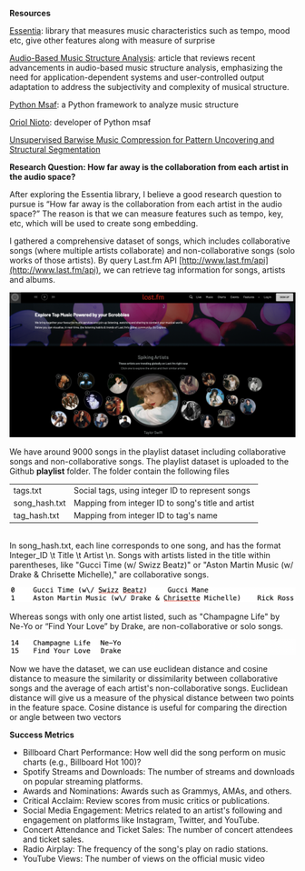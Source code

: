 **Resources**

[Essentia](https://essentia.upf.edu/): library that measures music characteristics such as tempo, mood etc, give other features along with measure of surprise

[Audio-Based Music Structure Analysis](https://transactions.ismir.net/articles/10.5334/tismir.54): article that reviews recent advancements in audio-based music structure analysis, emphasizing the need for application-dependent systems and user-controlled output adaptation to address the subjectivity and complexity of musical structure.

[Python Msaf](https://pythonhosted.org/msaf/): a Python framework to analyze music structure

[Oriol Nioto](https://research.adobe.com/person/oriol-nieto/): developer of Python msaf

[Unsupervised Barwise Music Compression for Pattern Uncovering and Structural Segmentation](https://www.youtube.com/watch?v=DMPe79KLasg&ab_channel=C4DM-CentreforDigitalMusic)

**Research Question: How far away is the collaboration from each artist in the audio space?**

After exploring the Essentia library, I believe a good research question to pursue is “How far away is the collaboration from each artist in the audio space?” The reason is that we can measure features such as tempo, key, etc, which will be used to create song embedding. 

I gathered a comprehensive dataset of songs, which includes collaborative songs (where multiple artists collaborate) and non-collaborative songs (solo works of those artists). By query Last.fm API [http://www.last.fm/api](http://www.last.fm/api), we can retrieve tag information for songs, artists and albums. 

![alt_text](images/lastfm.png "image_tooltip")

We have around 9000 songs in the playlist dataset including collaborative songs and non-collaborative songs. The playlist dataset is uploaded to the Github **playlist** folder. The folder contain the following files


<table>
  <tr>
   <td>tags.txt
   </td>
   <td>Social tags, using integer ID to represent songs
   </td>
  </tr>
  <tr>
   <td>song_hash.txt
   </td>
   <td>Mapping from integer ID to song's title and artist
   </td>
  </tr>
  <tr>
   <td>tag_hash.txt
   </td>
   <td>Mapping from integer ID to tag's name
   </td>
  </tr>
</table>


 \
In song_hash.txt, each line corresponds to one song, and has the format Integer_ID \t Title \t Artist \n. Songs with artists listed in the title within parentheses, like "Gucci Time (w/ Swizz Beatz)" or "Aston Martin Music (w/ Drake & Chrisette Michelle)," are collaborative songs. 




![alt_text](images/colab_song.png "image_tooltip")


Whereas songs with only one artist listed, such as "Champagne Life" by Ne-Yo or “Find Your Love” by Drake, are non-collaborative or solo songs.


![alt_text](images/non_colab_song.png "image_tooltip")


Now we have the dataset, we can use euclidean distance and cosine distance to measure the similarity or dissimilarity between collaborative songs and the average of each artist's non-collaborative songs. Euclidean distance will give us a measure of the physical distance between two points in the feature space. Cosine distance is useful for comparing the direction or angle between two vectors

**Success Metrics**



* Billboard Chart Performance: How well did the song perform on music charts (e.g., Billboard Hot 100)?
* Spotify Streams and Downloads: The number of streams and downloads on popular streaming platforms.
* Awards and Nominations: Awards such as Grammys, AMAs, and others.
* Critical Acclaim: Review scores from music critics or publications.
* Social Media Engagement: Metrics related to an artist's following and engagement on platforms like Instagram, Twitter, and YouTube.
* Concert Attendance and Ticket Sales: The number of concert attendees and ticket sales.
* Radio Airplay: The frequency of the song's play on radio stations.
* YouTube Views: The number of views on the official music video